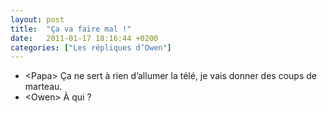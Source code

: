 ```yaml
---
layout: post
title:  "Ça va faire mal !"
date:   2011-01-17 18:16:44 +0200
categories: ["Les répliques d’Owen"]
---
```


-   \<Papa\> Ça ne sert à rien d’allumer la télé, je vais donner des coups de marteau.
-   \<Owen\> À qui ?

